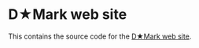# D★Mark web site

This contains the source code for the [D★Mark web site](http://ddfreyne.github.io/d-mark/).
